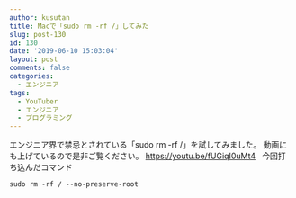 ```yaml
---
author: kusutan
title: Macで「sudo rm -rf /」してみた
slug: post-130
id: 130
date: '2019-06-10 15:03:04'
layout: post
comments: false
categories:
  - エンジニア
tags:
  - YouTuber
  - エンジニア
  - プログラミング
---
```


エンジニア界で禁忌とされている「sudo rm -rf /」を試してみました。 動画にも上げているので是非ご覧ください。 https://youtu.be/fUGiqI0uMt4   今回打ち込んだコマンド

    sudo rm -rf / --no-preserve-root